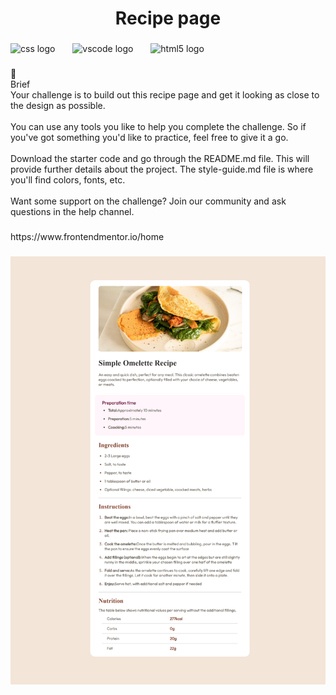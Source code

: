 <h1 align="center">Recipe page</h1>

###

<div align="left">
  <img src="https://cdn.jsdelivr.net/gh/devicons/devicon/icons/css3/css3-original.svg" height="30" alt="css logo"  />
  <img width="20" />
  <img src="https://cdn.jsdelivr.net/gh/devicons/devicon/icons/vscode/vscode-original.svg" height="30" alt="vscode logo"  />
  <img width="20" />
  <img src="https://cdn.jsdelivr.net/gh/devicons/devicon/icons/html5/html5-original.svg" height="30" alt="html5 logo"  />
</div>

###

<p align="left">📝<br>Brief<br>Your challenge is to build out this recipe page and get it looking as close to the design as possible.<br><br>You can use any tools you like to help you complete the challenge. So if you've got something you'd like to practice, feel free to give it a go.<br><br>Download the starter code and go through the README.md file. This will provide further details about the project. The style-guide.md file is where you'll find colors, fonts, etc.<br><br>Want some support on the challenge? Join our community and ask questions in the help channel.</p>

###

<p align="left">https://www.frontendmentor.io/home</p>

###

![Immagine esercizio concluso](pagina.png)

